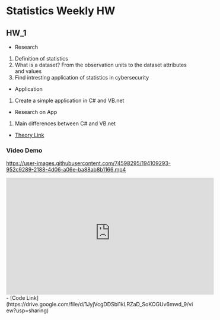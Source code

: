 # Statistics Weekly HW

## HW_1

* Research
1. Definition of statistics
2. What is a dataset? From the observation units to the dataset attributes and values
3. Find intresting application of statistics in cybersecurity

* Application
1. Create a simple application in C# and VB.net


* Research on App
1. Main differences between C# and VB.net

- [Theory Link](https://jianlgler.github.io/Statistics/hw_01/) 

### Video Demo

https://user-images.githubusercontent.com/74598295/194109293-952c9289-2188-4d06-a06e-ba88ab8b1166.mp4
<iframe id="video" width="560" height="315" src="https://user-images.githubusercontent.com/74598295/194109293-952c9289-2188-4d06-a06e-ba88ab8b1166.mp4" frameborder="0" allow="autoplay; encrypted-media" allowfullscreen=""></iframe>
- [Code Link](https://drive.google.com/file/d/1JyjVcgDDSbl1kLRZaD_SoKOGUv6mwd_9/view?usp=sharing)

